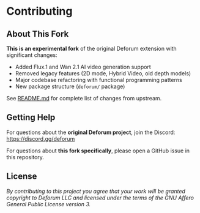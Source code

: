 # Contributing

## About This Fork

**This is an experimental fork** of the original Deforum extension with significant changes:
- Added Flux.1 and Wan 2.1 AI video generation support
- Removed legacy features (2D mode, Hybrid Video, old depth models)
- Major codebase refactoring with functional programming patterns
- New package structure (`deforum/` package)

See [README.md](README.md) for complete list of changes from upstream.

## Getting Help

For questions about the **original Deforum project**, join the Discord: https://discord.gg/deforum

For questions about **this fork specifically**, please open a GitHub issue in this repository.

## License

*By contributing to this project you agree that your work will be granted copyright to Deforum LLC and licensed under the terms of the GNU Affero General Public License version 3.*
